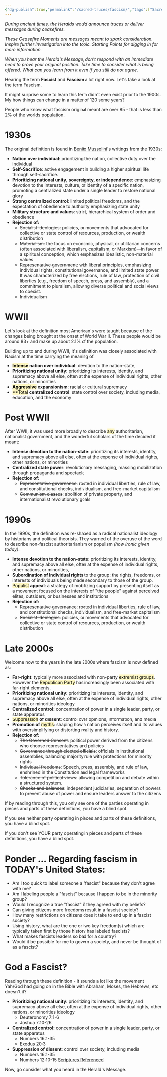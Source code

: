 ```yaml
---
{"dg-publish":true,"permalink":"/sacred-truces/fascism/","tags":["SacredTruces","F"]}
---
```


*During ancient times, the Heralds would announce truces or deliver messages during ceasefires.*

*These Ceasefire Moments are messages meant to spark consideration. Inspire further investigation into the topic. Starting Points for digging in for more information.*

*When you hear the Herald's Message, don't respond with an immediate need to prove your original position. Take time to consider what is being offered. What can you learn from it even if you still do not agree.*

Hearing the term **Fascist** and **Fascism** a lot right now. Let's take a look at the term Fascism. 

It might surprise some to learn this term didn't even exist prior to the 1900s. My how things can change in a matter of 120 some years? 

People who know what fascism original meant are over 85 - that is less than 2% of the worlds population.  

# 1930s

The original definition is found in [Benito Mussolini](https://www.britannica.com/biography/Benito-Mussolini)'s writings from the 1930s: 
- **Nation over individual**: prioritizing the nation, collective duty over the individual
- **Self-Sacrifice**: active engagement in building a higher spiritual life through self-sacrifice.
- **Prioritizing national unity**, **sovereignty, or independence**: emphasizing devotion to the interests, culture, or identity of a specific nation, promoting a centralized state under a single leader to restore national glory
- **Strong centralized control**: limited political freedoms, and the expectation of obedience to authority emphasizing state unity
- **Military structure and values**: strict, hierarchical system of order and obedience 
- **Rejection of:** 
	- ~~Socialist ideologies~~: policies, or movements that advocated for collective or state control of resources, production, or wealth distribution
	- ~~Materialism~~: the focus on economic, physical, or utilitarian concerns (often associated with liberalism, capitalism, or Marxism)—in favor of a spiritual conception, which emphasizes idealistic, non-material values 
	- ~~Representative government~~: with liberal principles, emphasizing individual rights, constitutional governance, and limited state power. It was characterized by free elections, rule of law, protection of civil liberties (e.g., freedom of speech, press, and assembly), and a commitment to pluralism, allowing diverse political and social views to coexist. 
	- ~~Individualism~~

# WWII
Let's look at the definition most American's were taught because of the changes being brought at the onset of World War II. These people would be around 83+ and make up about 2.1% of the population. 

Building up to and during WWII, it's definition was closely associated with Naxism at the time carrying the meaning of.  
- **<mark style="background: #FFF3A3A6;">Intense</mark> nation over individual**: devotion to the nation-state, 
- **Prioritizing national unity**: prioritizing its interests, identity, and supremacy above all else, often at the expense of individual rights, other nations, or minorities
- **<mark style="background: #FFF3A3A6;">Aggressive</mark> expansionism**: racial or cultural supremacy
- <mark style="background: #FFF3A3A6;">**Total</mark> **centralized control**: state control over society, including media, education, and the economy

# Post WWII
After WWII, it was used more broadly to describe <mark style="background: #FFF3A3A6;">any</mark> authoritarian, nationalist government, and the wonderful scholars of the time decided it meant:
- **Intense devotion to the nation-state**: prioritizing its interests, identity, and supremacy above all else, often at the expense of individual rights, other nations, or minorities
- **Centralized state power**: revolutionary messaging, massing mobilization through propaganda and spectacle
- **Rejection of:**
	- ~~Representative governance~~: rooted in individual liberties, rule of law, and constitutional checks, individualism, and free-market capitalism
	- ~~Communism classes~~: abolition of private property, and internationalist revolutionary goals 

# 1990s
In the 1990s, the definition was re-shaped as a radical nationalist ideology by historians and political theorists. They warned of the overuse of the word to describe non-fascist authoritarianism or populism *(how ironic given today)*:
- **Intense devotion to the nation-state**: prioritizing its interests, identity, and supremacy above all else, often at the expense of individual rights, other nations, or minorities, 
- **Subordination of Individual rights** to the group: the rights, freedoms, or interests of individuals being made secondary to those of the group.
- <mark style="background: #FFF3A3A6;">Populist</mark> **appeal**: a strategy of mobilizing support by presenting itself as a movement focused on the interests of "the people" against perceived elites, outsiders, or businesses and institutions
- **Rejection of:**
	- ~~Representative governance~~: rooted in individual liberties, rule of law, and constitutional checks, individualism, and free-market capitalism
	- ~~Socialist ideologies~~: policies, or movements that advocated for collective or state control of resources, production, or wealth distribution

# Late 2000s
Welcome now to the years in the late 2000s where fascism is now defined as:
- **Far-right**: typically more associated with non-party <mark style="background: #FFF3A3A6;">extremist groups</mark>. However the <mark style="background: #FFF3A3A6;">Republican Party</mark> has increasingly been associated with far-right elements.
- **Prioritizing national unity**: prioritizing its interests, identity, and supremacy above all else, often at the expense of individual rights, other nations, or minorities ideology
- **Centralized control:** concentration of power in a single leader, party, or state apparatus
- <mark style="background: #FFF3A3A6;">Suppression</mark> **of dissent**: control over opinions, information, and media
- **Promotion of** <mark style="background: #FFF3A3A6;">myths</mark>: shaping how a nation perceives itself and its values with oversimplifying or distorting reality and history.
- **Rejection of:** 
	- ~~The Governed Consent~~: political power derived from the citizens who choose representatives and policies
	- ~~Governance through elected officials~~: officials in institutional assemblies, balancing majority rule with protections for minority rights
	- ~~Individual freedoms~~: Speech, press, assembly, and rule of law, enshrined in the Constitution and legal frameworks
	- ~~Tolerance of political views~~: allowing competition and debate within a structured system.
	- ~~Checks and balances~~: independent judiciaries, separation of powers to prevent abuse of power and ensure leaders answer to the citizens

If by reading through this, you only see one of the parties operating in pieces and parts of these definitions, you have a blind spot. 

If you see neither party operating in pieces and parts of these definitions, you have a blind spot. 

If you don't see YOUR party operating in pieces and parts of these definitions, you have a blind spot. 

# Ponder ... Regarding fascism in TODAY's United States:
- Am I too quick to label someone a "fascist" because they don't agree with me?
- Am I labeling people a "fascist" because I happen to be in the minority group?
- Would I recognize a true "fascist" if they agreed with my beliefs? 
- Can giving citizens more freedoms result in a fascist society?
- How many restrictions on citizens does it take to end up in a fascist society?
- Using history, what are the one or two key freedom(s) which are typically taken first by those history has labeled fascists? 
- What makes fascists leaders so bad for a country? 
- Would it be possible for me to govern a society, and never be thought of as a fascist?

# God a Fascist?
Reading through these definition - it sounds a lot like the movement Yah/God had going on in the Bible with Abraham, Moses, the Hebrews, etc doesn't it?
- **Prioritizing national unity**: prioritizing its interests, identity, and supremacy above all else, often at the expense of individual rights, other nations, or minorities ideology
	- Deuteronomy 7:1-6
	- Joshua 7:10-26
- **Centralized control:** concentration of power in a single leader, party, or state apparatus
	- Numbers 16:1-35
	- Exodus 20:3
- **Suppression of dissent**: control over society, including media
	- Numbers 16:1-35
	- Numbers 12:10-15
[Scriptures Referenced](https://www.biblegateway.com/passage/?search=Deuteronomy%207%3A1-6%3B%20Joshua%207%3A10-26%3B%20Numbers%2016%3A1%3B%20Exodus%2020%3A3%3B%20Numbers%2016%3A1%3B%20Numbers%2012%3A10-15&version=NIV)

Now, go consider what you heard in the Herald's Message. 